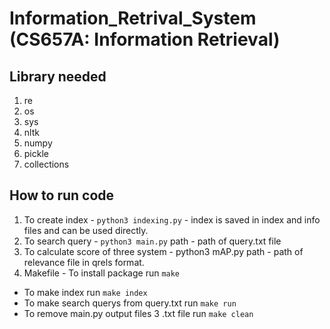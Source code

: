 # Information_Retrival_System (CS657A: Information Retrieval)

## Library needed
1. re
2. os
3. sys
4. nltk
5. numpy
6. pickle
7. collections

## How to run code
1. To create index - ```python3 indexing.py``` - index is saved in index and info files and can be used directly.
2. To search query - ```python3 main.py``` path - path of query.txt file
3. To calculate score of three system - python3 mAP.py path - path of relevance file in qrels format.
4. Makefile - To install package run ```make```
 - To make index run ```make index```
 - To make search querys from query.txt run ```make run```
 - To remove main.py output files 3 .txt file run ```make clean```
